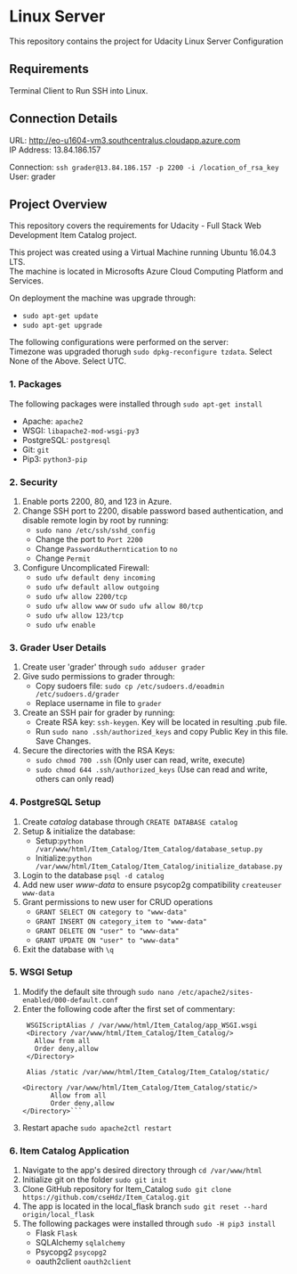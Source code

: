 # Linux Server
This repository contains the project for Udacity Linux Server Configuration

## Requirements
Terminal Client to Run SSH into Linux.

## Connection Details
URL: http://eo-u1604-vm3.southcentralus.cloudapp.azure.com  
IP Address: 13.84.186.157

Connection: `ssh grader@13.84.186.157 -p 2200 -i /location_of_rsa_key`
User: grader

## Project Overview
This repository covers the requirements for Udacity - Full Stack Web Development Item Catalog project.

This project was created using a Virtual Machine running Ubuntu 16.04.3 LTS.  
The machine is located in Microsofts Azure Cloud Computing Platform and Services.

On deployment the machine was upgrade through:
- `sudo apt-get update`
- `sudo apt-get upgrade`

The following configurations were performed on the server:  
Timezone was upgraded thorugh `sudo dpkg-reconfigure tzdata`. Select None of the Above. Select UTC.

### 1. Packages
The following packages were installed through `sudo apt-get install`
- Apache: `apache2`
- WSGI: `libapache2-mod-wsgi-py3`
- PostgreSQL: `postgresql`
- Git: `git`
- Pip3: `python3-pip`

### 2. Security
1. Enable ports 2200, 80, and 123 in Azure.
2. Change SSH port to 2200, disable password based authentication, and disable remote login by root by running:
   - `sudo nano /etc/ssh/sshd_config`
   - Change the port to `Port 2200`
   - Change `PasswordAutherntication` to `no`
   - Change `Permit`
3. Configure Uncomplicated Firewall:
   - `sudo ufw default deny incoming`
   - `sudo ufw default allow outgoing`
   - `sudo ufw allow 2200/tcp`
   - `sudo ufw allow www` or `sudo ufw allow 80/tcp`
   - `sudo ufw allow 123/tcp`
   - `sudo ufw enable`

### 3. Grader User Details
1. Create user 'grader' through `sudo adduser grader`
2. Give sudo permissions to grader through:
    - Copy sudoers file: `sudo cp /etc/sudoers.d/eoadmin /etc/sudoers.d/grader`
    - Replace username in file to `grader`
3. Create an SSH pair for grader by running:
    - Create RSA key: `ssh-keygen`. Key will be located in resulting .pub file.
    - Run `sudo nano .ssh/authorized_keys` and copy Public Key in this file. Save Changes.
4. Secure the directories with the RSA Keys:
    - `sudo chmod 700 .ssh` (Only user can read, write, execute)
    - `sudo chmod 644 .ssh/authorized_keys` (Use can read and write, others can only read)

### 4. PostgreSQL Setup
1. Create *catalog* database through `CREATE DATABASE catalog`
2. Setup & initialize the database:
   - Setup:`python /var/www/html/Item_Catalog/Item_Catalog/database_setup.py`
   - Initialize:`python /var/www/html/Item_Catalog/Item_Catalog/initialize_database.py`
2. Login to the database `psql -d catalog`
3. Add new user *www-data* to ensure psycop2g compatibility `createuser www-data`
4. Grant permissions to new user for CRUD operations
   - `GRANT SELECT ON category to "www-data"`
   - `GRANT INSERT ON category_item to "www-data"`
   - `GRANT DELETE ON "user" to "www-data"`
   - `GRANT UPDATE ON "user" to "www-data"`
5. Exit the database with `\q`

### 5. WSGI Setup
1. Modify the default site through `sudo nano /etc/apache2/sites-enabled/000-default.conf`
2. Enter the following code after the first set of commentary:  
   ```ServerName eo-u1604-vm3.southcentralus.cloudapp.azure.com
    WSGIScriptAlias / /var/www/html/Item_Catalog/app_WSGI.wsgi
    <Directory /var/www/html/Item_Catalog/Item_Catalog/>
      Allow from all
      Order deny,allow
    </Directory>

    Alias /static /var/www/html/Item_Catalog/Item_Catalog/static/

   <Directory /var/www/html/Item_Catalog/Item_Catalog/static/>
          Allow from all
          Order deny,allow
   </Directory>```
3. Restart apache `sudo apache2ctl restart`

### 6. Item Catalog Application
1. Navigate to the app's desired directory through `cd /var/www/html`
2. Initialize git on the folder `sudo git init`
3. Clone GitHub repository for Item_Catalog `sudo git clone https://github.com/cseHdz/Item_Catalog.git`
4. The app is located in the local_flask branch `sudo git reset --hard origin/local_flask`
5. The following packages were installed through `sudo -H pip3 install`
   - Flask `Flask`
   - SQLAlchemy `sqlalchemy`
   - Psycopg2 `psycopg2`
   - oauth2client `oauth2client`

